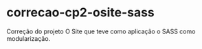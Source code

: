 # correcao-cp2-osite-sass
Correção do projeto O Site que teve como aplicação o SASS como modularização.

